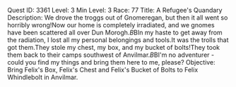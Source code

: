 Quest ID: 3361
Level: 3
Min Level: 3
Race: 77
Title: A Refugee's Quandary
Description: We drove the troggs out of Gnomeregan, but then it all went so horribly wrong!Now our home is completely irradiated, and we gnomes have been scattered all over Dun Morogh.$B$BIn my haste to get away from the radiation, I lost all my personal belongings and tools.It was the trolls that got them.They stole my chest, my box, and my bucket of bolts!They took them back to their camps southwest of Anvilmar.$B$BI'm no adventurer - could you find my things and bring them here to me, please?
Objective: Bring Felix's Box, Felix's Chest and Felix's Bucket of Bolts to Felix Whindlebolt in Anvilmar.
